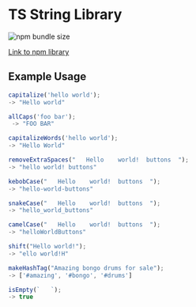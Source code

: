 # TS String Library

![npm bundle size](https://img.shields.io/bundlephobia/min/string-lib-1)

[Link to npm library](https://www.npmjs.com/package/string-lib-1)

## Example Usage

```ts
capitalize('hello world');
-> "Hello world"

allCaps('foo bar');
 -> "FOO BAR"

capitalizeWords('hello world');
-> "Hello World"

removeExtraSpaces("   Hello    world!  buttons  ");
-> "hello world! buttons"

kebobCase("   Hello    world!  buttons  ");
-> "hello-world-buttons"

snakeCase("   Hello    world!  buttons  ");
-> "hello_world_buttons"

camelCase("   Hello    world!  buttons  ");
-> "helloWorldButtons"

shift("Hello world!");
-> "ello world!H"

makeHashTag("Amazing bongo drums for sale");
-> ['#amazing', '#bongo', '#drums']

isEmpty(`   `);
-> true
```
